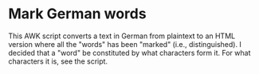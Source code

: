 # Mark German words

This AWK script converts a text in German from plaintext to an HTML version where all the "words" has been "marked" (i.e., distinguished). I decided that a "word" be constituted by what characters form it. For what characters it is, see the script.

